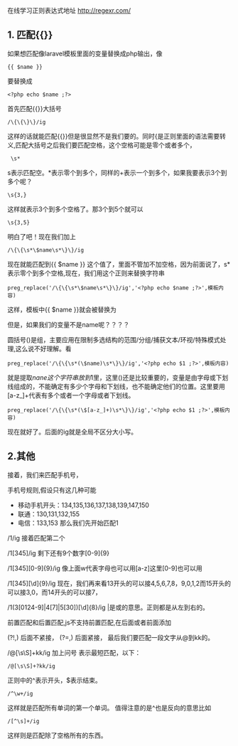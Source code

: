 在线学习正则表达式地址 http://regexr.com/

## 1. 匹配{{}}

如果想匹配像laravel模板里面的变量替换成php输出，像
```
{{ $name }}

```
要替换成
```
<?php echo $name ;?>
```

首先匹配{{}}大括号
```
/\{\{\}\}/ig
```
这样的话就能匹配{{}}但是很显然不是我们要的。同时{是正则里面的语法需要转义,匹配大括号之后我们要匹配空格，这个空格可能是零个或者多个，
```
 \s*
 ```
s表示匹配空。*表示零个到多个，同样的+表示一个到多个，如果我要表示3个到多个呢？
```
\s{3,}
```
这样就表示3个到多个空格了。那3个到5个就可以
```
\s{3,5}
```
明白了吧！现在我们加上
```
/\{\{\s*\$name\s*\}\}/ig
```
现在就能匹配到{{ $name }} 这个值了，里面不管加不加空格，因为前面说了，s*表示零个到多个空格,现在，我们用这个正则来替换字符串<?php echo $name ;?>
```
preg_replace('/\{\{\s*\$name\s*\}\}/ig','<?php echo $name ;?>',模板内容)
```
这样，模板中{{ $name }}就会被替换为 <?php echo $name ;?>


但是，如果我们的变量不是name呢？？？？

圆括号()是组，主要应用在限制多选结构的范围/分组/捕获文本/环视/特殊模式处理,这么说不好理解。看
```
preg_replace('/\{\{\s*(\$name)\s*\}\}/ig','<?php echo $1 ;?>',模板内容)
```
就是提取$nane这个字符串放到$1里，这里()还是比较重要的，变量是由字母或下划线组成的，不能确定有多少个字母和下划线，也不能确定他们的位置。这里要用[a-z_]+代表有多个或者一个字母或者下划线。
```
preg_replace('/\{\{\s*(\$[a-z_]+)\s*\}\}/ig','<?php echo $1 ;?>',模板内容)
```
现在就好了。后面的ig就是全局不区分大小写。

## 2.其他

接着，我们来匹配手机号，

手机号规则,假设只有这几种可能
- 移动手机开头：134,135,136,137,138,139,147,150
- 联通：130,131,132,155
- 电信：133,153
那么我们先开始匹配1

/1/ig
接着匹配第二个

/1[345]/ig
剩下还有9个数字[0-9]{9}

/1[345][0-9]{9}/ig
像上面w代表字母也可以用[a-z]这里[0-9]也可以用

/1[345][\d]{9}/ig
现在，我们再来看13开头的可以接4,5,6,7,8，9,0,1,2而15开头的可以接3,0，而14开头的可以接7，

/1(3[0124-9]|4[7]|5[30])[\d]{8}/ig
|是或的意思。正则都是从左到右的。

前置匹配和后置匹配,js不支持前置匹配,在后面或者前面添加

(?!,)  后面不紧接，
(?=,)  后面紧接，
最后我们要匹配一段文字从@到kk的。

/@[\s\S]+kk/ig
加上问号 表示最短匹配，以下：
```
/@[\s\S]+?kk/ig
```
正则中的^表示开头，$表示结束。
```
/^\w+/ig
```
这样就是匹配所有单词的第一个单词。
值得注意的是^也是反向的意思比如
```
/[^\s]+/ig
```
这样则是匹配除了空格所有的东西。